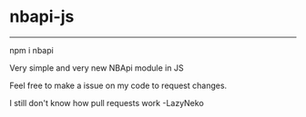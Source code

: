 # nbapi-js
-----------------------
npm i nbapi

Very simple and very new NBApi module in JS

Feel free to make a issue on my code to request changes. 

I still don't know how pull requests work -LazyNeko

